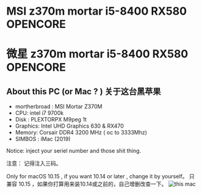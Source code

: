 # MSI z370m mortar i5-8400 RX580 OPENCORE

# 微星 z370m mortar i5-8400 RX580 OPENCORE

##  About this PC (or Mac ? ) 关于这台黑苹果

- mortherbroad : MSI Mortar Z370M
- CPU: intel i7 9700k
- Disk : PLEXTORPX M9peg 1t 
- Graphics: Intel UHD Graphics 630 & RX470
- Memory: Corsair DDR4 3200 MHz ( oc to 3333Mhz)
- SIMBOS :  iMac (2019) 

Notice:  inject your seriel number and those shit thing.

注意： 记得注入三码。

Only for macOS 10.15 , if you want 10.14 or later , change it by yourself。
只兼容 10.15 ，如果你打算用来装10.14或之前的，自己增删改查一下。
![this mac](about%20this%20mac.png)